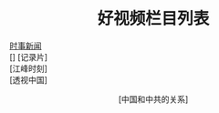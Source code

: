 #                                                 <center>好视频栏目列表</center>

[时事新闻](https://kqvrooyd.hpv.goweek.xyz/hp7186d9da519b991c2ba03c4c8c859e2c630c65b4444Z.4Sn.4DD.YnD/xNb/!Ln!iz!i4!LZ!0q!ZS/!Lq!i0!00!Ln!iz!dn/!Lq!0q!0S!Ln!0q!Zi!Lq!d0!Zq!Ln!Zn!in!Ld!0d!0m!LA!it!d4/5D4.6.mp4)  
[] 
[记录片]  
[江峰时刻]  
[透视中国] 
<p align="center">[中国和中共的关系]</p>
